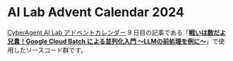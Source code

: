 # AI Lab Advent Calendar 2024

[CyberAgent AI Lab アドベントカレンダー](https://adventar.org/calendars/10254) 9 日目の記事である「**[戦いは数だよ兄貴！Google Cloud Batch による並列化入門 〜LLMの前処理を例に〜](https://zenn.dev/peinan/articles/721a908599dcf7)**」で使用したソースコード群です。

